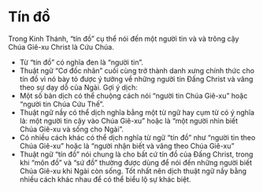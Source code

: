 # Tín đồ

Trong Kinh Thánh, “tín đồ” cụ thể nói đến một người tin và và trông cậy Chúa Giê-xu Christ là Cứu Chúa.
- Từ “tín đồ” có nghĩa đen là “người tin”. 
- Thuật ngữ “Cơ đốc nhân” cuối cùng trở thành danh xưng chính thức cho tín đồ vì nó bày tỏ được ý tưởng về những người tin Đấng Christ và vâng theo sự dạy dỗ của Ngài.
Gợi ý dịch:
- Một số bản dịch có thể chuộng cách nói “người tin Chúa Giê-xu” hoặc “người tin Chúa Cứu Thế”. 
- Thuật ngữ nầy có thể dịch nghĩa bằng một từ ngữ hay cụm từ có ý nghĩa là: một người tin cậy vào Chúa Giê-xu” hoặc là “một người nhìn biết Chúa Giê-xu và sống cho Ngài”. 
- Có nhiều cách khác có thể dịch nghĩa từ ngữ “tín đồ” như “người tin theo Chúa Giê-xu” hoặc là “người nhận biết và vâng theo Chúa Giê-xu”
- Thuật ngữ “tín đồ” nói chung là cho bất cứ tín đồ của Đấng Christ, trong khi “môn đồ” và “sứ đồ” thường được dùng để nói đến những người biết Chúa Giê-xu khi Ngài còn sống.  Tốt nhất nên dịch thuật ngữ nầy bằng nhiều cách khác nhau để có thể biểu lộ sự khác biệt.

